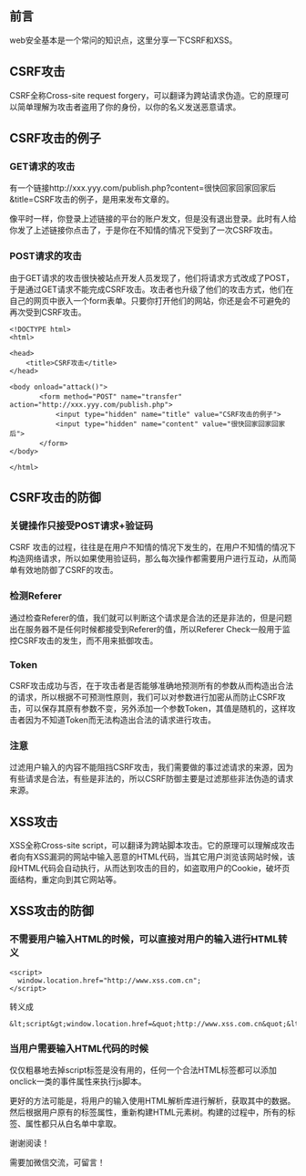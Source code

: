 ## 前言

web安全基本是一个常问的知识点，这里分享一下CSRF和XSS。

## CSRF攻击

CSRF全称Cross-site request forgery，可以翻译为跨站请求伪造。它的原理可以简单理解为攻击者盗用了你的身份，以你的名义发送恶意请求。

## CSRF攻击的例子

### GET请求的攻击

有一个链接http://xxx.yyy.com/publish.php?content=很快回家回家回家后&title=CSRF攻击的例子，是用来发布文章的。

像平时一样，你登录上述链接的平台的账户发文，但是没有退出登录。此时有人给你发了上述链接你点击了，于是你在不知情的情况下受到了一次CSRF攻击。

### POST请求的攻击

由于GET请求的攻击很快被站点开发人员发现了，他们将请求方式改成了POST，于是通过GET请求不能完成CSRF攻击。攻击者也升级了他们的攻击方式，他们在自己的网页中嵌入一个form表单。只要你打开他们的网站，你还是会不可避免的再次受到CSRF攻击。

```
<!DOCTYPE html>
<html>

<head>
    <title>CSRF攻击</title>
</head>

<body onload="attack()">
    　　<form method="POST" name="transfer" 　action="http://xxx.yyy.com/publish.php">
        　　<input type="hidden" name="title" value="CSRF攻击的例子">
        　　<input type="hidden" name="content" value="很快回家回家回家后">
    　　</form>
</body>

</html>
```

## CSRF攻击的防御

### 关键操作只接受POST请求+验证码

CSRF 攻击的过程，往往是在用户不知情的情况下发生的，在用户不知情的情况下构造网络请求，所以如果使用验证码，那么每次操作都需要用户进行互动，从而简单有效地防御了CSRF的攻击。

### 检测Referer

通过检查Referer的值，我们就可以判断这个请求是合法的还是非法的，但是问题出在服务器不是任何时候都接受到Referer的值，所以Referer Check一般用于监控CSRF攻击的发生，而不用来抵御攻击。

### Token

CSRF攻击成功与否，在于攻击者是否能够准确地预测所有的参数从而构造出合法的请求，所以根据不可预测性原则，我们可以对参数进行加密从而防止CSRF攻击，可以保存其原有参数不变，另外添加一个参数Token，其值是随机的，这样攻击者因为不知道Token而无法构造出合法的请求进行攻击。

### 注意

过滤用户输入的内容不能阻挡CSRF攻击，我们需要做的事过滤请求的来源，因为有些请求是合法，有些是非法的，所以CSRF防御主要是过滤那些非法伪造的请求来源。

## XSS攻击

XSS全称Cross-site script，可以翻译为跨站脚本攻击。它的原理可以理解成攻击者向有XSS漏洞的网站中输入恶意的HTML代码，当其它用户浏览该网站时候，该段HTML代码会自动执行，从而达到攻击的目的，如盗取用户的Cookie，破坏页面结构，重定向到其它网站等。

## XSS攻击的防御

### 不需要用户输入HTML的时候，可以直接对用户的输入进行HTML转义

```
<script>
  window.location.href="http://www.xss.com.cn";
</script>
```

转义成

```
&lt;script&gt;window.location.href=&quot;http://www.xss.com.cn&quot;&lt;/script&gt;
```

### 当用户需要输入HTML代码的时候

仅仅粗暴地去掉script标签是没有用的，任何一个合法HTML标签都可以添加onclick一类的事件属性来执行js脚本。

更好的方法可能是，将用户的输入使用HTML解析库进行解析，获取其中的数据。然后根据用户原有的标签属性，重新构建HTML元素树。构建的过程中，所有的标签、属性都只从白名单中拿取。

谢谢阅读！

需要加微信交流，可留言！